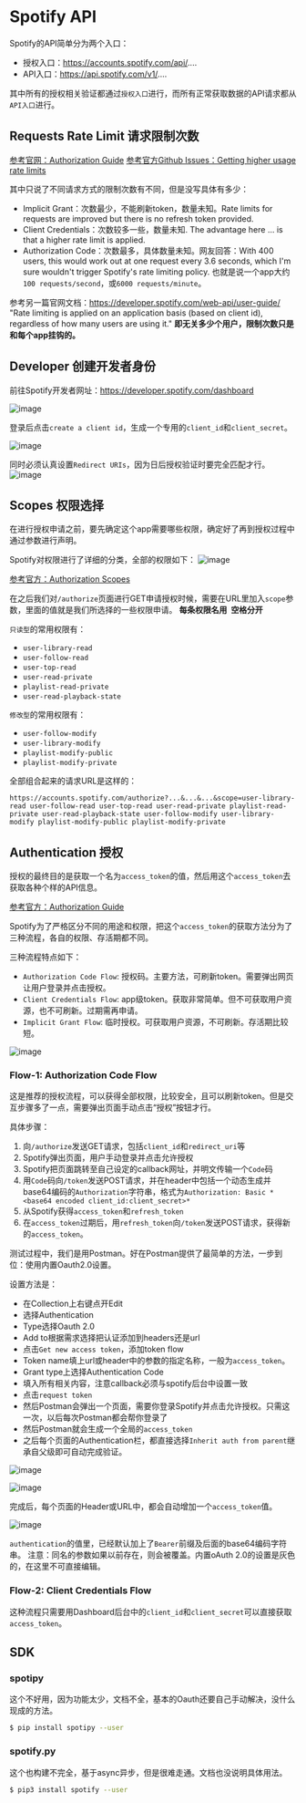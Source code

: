# Spotify API

Spotify的API简单分为两个入口：
- 授权入口：https://accounts.spotify.com/api/....
- API入口：https://api.spotify.com/v1/....

其中所有的授权相关验证都通过`授权入口`进行，而所有正常获取数据的API请求都从`API入口`进行。


## Requests Rate Limit 请求限制次数

[参考官网：Authorization Guide](https://developer.spotify.com/documentation/general/guides/authorization-guide/)
[参考官方Github Issues：Getting higher usage rate limits](https://github.com/spotify/web-api/issues/644)

其中只说了不同请求方式的限制次数有不同，但是没写具体有多少：
- Implicit Grant：次数最少，不能刷新token，数量未知。Rate limits for requests are improved but there is no refresh token provided. 
- Client Credentials：次数较多一些，数量未知. The advantage here ... is that a higher rate limit is applied.
- Authorization Code：次数最多，具体数量未知。网友回答：With 400 users, this would work out at one request every 3.6 seconds, which I'm sure wouldn't trigger Spotify's rate limiting policy. 也就是说一个app大约`100 requests/second`，或`6000 requests/minute`。

参考另一篇官网文档：https://developer.spotify.com/web-api/user-guide/
"Rate limiting is applied on an application basis (based on client id), regardless of how many users are using it."
**即无关多少个用户，限制次数只是和每个app挂钩的。**


## Developer 创建开发者身份

前往Spotify开发者网址：https://developer.spotify.com/dashboard

![image](https://user-images.githubusercontent.com/14041622/49656491-7625ac00-fa78-11e8-8366-0ce2116ca5c7.png)

登录后点击`create a client id`，生成一个专用的`client_id`和`client_secret`。


![image](https://user-images.githubusercontent.com/14041622/49656450-5a220a80-fa78-11e8-9ac7-2bee6e00b55f.png)


同时必须认真设置`Redirect URIs`，因为日后授权验证时要完全匹配才行。
![image](https://user-images.githubusercontent.com/14041622/49656428-4bd3ee80-fa78-11e8-8b0f-2d53869230a9.png)


## Scopes 权限选择

在进行授权申请之前，要先确定这个app需要哪些权限，确定好了再到授权过程中通过参数进行声明。

Spotify对权限进行了详细的分类，全部的权限如下：
![image](https://user-images.githubusercontent.com/14041622/49665332-86955100-fa8f-11e8-9309-fa2054ecf1a5.png)

[参考官方：Authorization Scopes](https://developer.spotify.com/documentation/general/guides/scopes/)

在之后我们对`/authorize`页面进行GET申请授权时候，需要在URL里加入`scope`参数，里面的值就是我们所选择的一些权限申请。
**每条权限名用` `空格分开**

`只读型`的常用权限有：
- `user-library-read`
- `user-follow-read `
- `user-top-read `
- `user-read-private`
- `playlist-read-private`
- `user-read-playback-state`

`修改型`的常用权限有：
- `user-follow-modify`
- `user-library-modify`
- `playlist-modify-public`
- `playlist-modify-private`

全部组合起来的请求URL是这样的：
```url
https://accounts.spotify.com/authorize?...&...&...&scope=user-library-read user-follow-read user-top-read user-read-private playlist-read-private user-read-playback-state user-follow-modify user-library-modify playlist-modify-public playlist-modify-private
```






## Authentication 授权

授权的最终目的是获取一个名为`access_token`的值，然后用这个`access_token`去获取各种个样的API信息。

[参考官方：Authorization Guide](https://developer.spotify.com/documentation/general/guides/authorization-guide/)

Spotify为了严格区分不同的用途和权限，把这个`access_token`的获取方法分为了三种流程，各自的权限、存活期都不同。

三种流程特点如下：
- `Authorization Code Flow`: 授权码。主要方法，可刷新token。需要弹出网页让用户登录并点击授权。
- `Client Credentials Flow`: app级token。获取非常简单。但不可获取用户资源，也不可刷新。过期需再申请。
- `Implicit Grant Flow`: 临时授权。可获取用户资源，不可刷新。存活期比较短。

![image](https://user-images.githubusercontent.com/14041622/49655129-b420d100-fa74-11e8-9606-5b7086137ca1.png)

### Flow-1: Authorization Code Flow

这是推荐的授权流程，可以获得全部权限，比较安全，且可以刷新token。但是交互步骤多了一点，需要弹出页面手动点击“授权”按钮才行。

具体步骤：
1. 向`/authorize`发送GET请求，包括`client_id`和`redirect_uri`等
2. Spotify弹出页面，用户手动登录并点击允许授权
3. Spotify把页面跳转至自己设定的callback网址，并明文传输一个`Code`码
4. 用`Code`码向`/token`发送POST请求，并在header中包括一个动态生成并base64编码的`Authorization`字符串，格式为`Authorization: Basic *<base64 encoded client_id:client_secret>*`
5. 从Spotify获得`access_token`和`refresh_token`
6. 在`access_token`过期后，用`refresh_token`向`/token`发送POST请求，获得新的`access_token`。


测试过程中，我们是用Postman。好在Postman提供了最简单的方法，一步到位：使用内置Oauth2.0设置。

设置方法是：
- 在Collection上右键点开Edit
- 选择Authentication
- Type选择Oauth 2.0
- Add to根据需求选择把认证添加到headers还是url
- 点击`Get new access token`，添加token flow
- Token name填上url或header中的参数的指定名称，一般为`access_token`。
- Grant type上选择Authentication Code
- 填入所有相关内容，注意callback必须与spotify后台中设置一致
- 点击`request token`
- 然后Postman会弹出一个页面，需要你登录Spotify并点击允许授权。只需这一次，以后每次Postman都会帮你登录了
- 然后Postman就会生成一个全局的`access_token`
- 之后每个页面的Authentication栏，都直接选择`Inherit auth from parent`继承自父级即可自动完成验证。

![image](https://user-images.githubusercontent.com/14041622/49668052-f576a800-fa97-11e8-8a61-f62e167642ff.png)

![image](https://user-images.githubusercontent.com/14041622/49668267-8baace00-fa98-11e8-9666-7e6b17fd2ef2.png)

完成后，每个页面的Header或URL中，都会自动增加一个`access_token`值。

![image](https://user-images.githubusercontent.com/14041622/49668478-30c5a680-fa99-11e8-89d8-7e27e122c501.png)


`authentication`的值里，已经默认加上了`Bearer`前缀及后面的base64编码字符串。
注意：同名的参数如果以前存在，则会被覆盖。内置oAuth 2.0的设置是灰色的，在这里不可直接编辑。



### Flow-2: Client Credentials Flow

这种流程只需要用Dashboard后台中的`client_id`和`client_secret`可以直接获取`access_token`。



## SDK

### spotipy
这个不好用，因为功能太少，文档不全，基本的Oauth还要自己手动解决，没什么现成的方法。
```sh
$ pip install spotipy --user
```

### spotify.py

这个也构建不完全，基于async异步，但是很难走通。文档也没说明具体用法。

```sh
$ pip3 install spotify --user
```